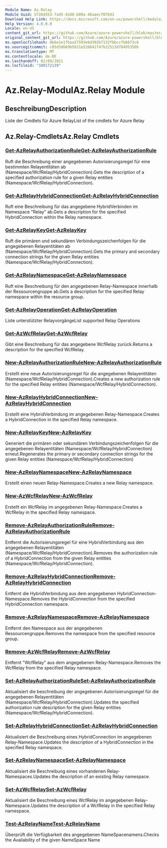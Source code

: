 ```yaml
---
Module Name: Az.Relay
Module Guid: 5728d353-7ad5-42d8-b00a-46aaecf07b91
Download Help Link: https://docs.microsoft.com/en-us/powershell/module/az.relay
Help Version: 4.0.0.0
Locale: en-US
content_git_url: https://github.com/Azure/azure-powershell/blob/master/src/Relay/Relay/help/Az.Relay.md
original_content_git_url: https://github.com/Azure/azure-powershell/blob/master/src/Relay/Relay/help/Az.Relay.md
ms.openlocfilehash: 8b6e1e1fbaa27593e6d392b7132fbbccfb66f3c6
ms.sourcegitcommit: c05d3d669b5631e526841f47b22513d78495350b
ms.translationtype: MT
ms.contentlocale: de-DE
ms.lasthandoff: 02/09/2021
ms.locfileid: "100172139"
---
```

# <span data-ttu-id="1b915-101">Az.Relay-Modul</span><span class="sxs-lookup"><span data-stu-id="1b915-101">Az.Relay Module</span></span>
## <span data-ttu-id="1b915-102">Beschreibung</span><span class="sxs-lookup"><span data-stu-id="1b915-102">Description</span></span>
<span data-ttu-id="1b915-103">Liste der Cmdlets für Azure Relay</span><span class="sxs-lookup"><span data-stu-id="1b915-103">List of the cmdlets for Azure Relay</span></span>

## <span data-ttu-id="1b915-104">Az.Relay-Cmdlets</span><span class="sxs-lookup"><span data-stu-id="1b915-104">Az.Relay Cmdlets</span></span>
### [<span data-ttu-id="1b915-105">Get-AzRelayAuthorizationRule</span><span class="sxs-lookup"><span data-stu-id="1b915-105">Get-AzRelayAuthorizationRule</span></span>](Get-AzRelayAuthorizationRule.md)
<span data-ttu-id="1b915-106">Ruft die Beschreibung einer angegebenen Autorisierungsregel für eine bestimmten Relayentitäten ab (Namespace/WcfRelay/HybridConnection).</span><span class="sxs-lookup"><span data-stu-id="1b915-106">Gets the description of a specified authorization rule for a given Relay entities (Namespace/WcfRelay/HybridConnection).</span></span>

### [<span data-ttu-id="1b915-107">Get-AzRelayHybridConnection</span><span class="sxs-lookup"><span data-stu-id="1b915-107">Get-AzRelayHybridConnection</span></span>](Get-AzRelayHybridConnection.md)
<span data-ttu-id="1b915-108">Ruft eine Beschreibung für das angegebene HybridVerbinden im Namespace "Relay" ab.</span><span class="sxs-lookup"><span data-stu-id="1b915-108">Gets a description for the specified HybridConnection within the Relay namespace.</span></span>

### [<span data-ttu-id="1b915-109">Get-AzRelayKey</span><span class="sxs-lookup"><span data-stu-id="1b915-109">Get-AzRelayKey</span></span>](Get-AzRelayKey.md)
<span data-ttu-id="1b915-110">Ruft die primären und sekundären Verbindungszeichenfolgen für die angegebenen Relayentitäten ab (Namespace/WcfRelay/HybridConnection).</span><span class="sxs-lookup"><span data-stu-id="1b915-110">Gets the primary and secondary connection strings for the given Relay entities (Namespace/WcfRelay/HybridConnection).</span></span>

### [<span data-ttu-id="1b915-111">Get-AzRelayNamespace</span><span class="sxs-lookup"><span data-stu-id="1b915-111">Get-AzRelayNamespace</span></span>](Get-AzRelayNamespace.md)
<span data-ttu-id="1b915-112">Ruft eine Beschreibung für den angegebenen Relay-Namespace innerhalb der Ressourcengruppe ab.</span><span class="sxs-lookup"><span data-stu-id="1b915-112">Gets a description for the specified Relay namespace within the resource group.</span></span>

### [<span data-ttu-id="1b915-113">Get-AzRelayOperation</span><span class="sxs-lookup"><span data-stu-id="1b915-113">Get-AzRelayOperation</span></span>](Get-AzRelayOperation.md)
<span data-ttu-id="1b915-114">Liste unterstützter Relayvorgänge</span><span class="sxs-lookup"><span data-stu-id="1b915-114">List supported Relay Operations</span></span>

### [<span data-ttu-id="1b915-115">Get-AzWcfRelay</span><span class="sxs-lookup"><span data-stu-id="1b915-115">Get-AzWcfRelay</span></span>](Get-AzWcfRelay.md)
<span data-ttu-id="1b915-116">Gibt eine Beschreibung für das angegebene WcfRelay zurück.</span><span class="sxs-lookup"><span data-stu-id="1b915-116">Returns a description for the specified WcfRelay.</span></span>

### [<span data-ttu-id="1b915-117">New-AzRelayAuthorizationRule</span><span class="sxs-lookup"><span data-stu-id="1b915-117">New-AzRelayAuthorizationRule</span></span>](New-AzRelayAuthorizationRule.md)
<span data-ttu-id="1b915-118">Erstellt eine neue Autorisierungsregel für die angegebenen Relayentitäten (Namespace/WcfRelay/HybridConnection).</span><span class="sxs-lookup"><span data-stu-id="1b915-118">Creates a new authorization rule for the specified Relay entities (Namespace/WcfRelay/HybridConnection).</span></span>

### [<span data-ttu-id="1b915-119">New-AzRelayHybridConnection</span><span class="sxs-lookup"><span data-stu-id="1b915-119">New-AzRelayHybridConnection</span></span>](New-AzRelayHybridConnection.md)
<span data-ttu-id="1b915-120">Erstellt eine HybridVerbindung im angegebenen Relay-Namespace.</span><span class="sxs-lookup"><span data-stu-id="1b915-120">Creates a HybridConnection in the specified Relay namespace.</span></span>

### [<span data-ttu-id="1b915-121">New-AzRelayKey</span><span class="sxs-lookup"><span data-stu-id="1b915-121">New-AzRelayKey</span></span>](New-AzRelayKey.md)
<span data-ttu-id="1b915-122">Generiert die primären oder sekundären Verbindungszeichenfolgen für die angegebenen Relayentitäten (Namespace/WcfRelay/HybridConnection) erneut.</span><span class="sxs-lookup"><span data-stu-id="1b915-122">Regenerates the primary or secondary connection strings for the given Relay entities (Namespace/WcfRelay/HybridConnection)</span></span>

### [<span data-ttu-id="1b915-123">New-AzRelayNamespace</span><span class="sxs-lookup"><span data-stu-id="1b915-123">New-AzRelayNamespace</span></span>](New-AzRelayNamespace.md)
<span data-ttu-id="1b915-124">Erstellt einen neuen Relay-Namespace.</span><span class="sxs-lookup"><span data-stu-id="1b915-124">Creates a new Relay namespace.</span></span>

### [<span data-ttu-id="1b915-125">New-AzWcfRelay</span><span class="sxs-lookup"><span data-stu-id="1b915-125">New-AzWcfRelay</span></span>](New-AzWcfRelay.md)
<span data-ttu-id="1b915-126">Erstellt ein WcfRelay im angegebenen Relay-Namespace.</span><span class="sxs-lookup"><span data-stu-id="1b915-126">Creates a WcfRelay in the specified Relay namespace.</span></span>

### [<span data-ttu-id="1b915-127">Remove-AzRelayAuthorizationRule</span><span class="sxs-lookup"><span data-stu-id="1b915-127">Remove-AzRelayAuthorizationRule</span></span>](Remove-AzRelayAuthorizationRule.md)
<span data-ttu-id="1b915-128">Entfernt die Autorisierungsregel für eine HybridVerbindung aus den angegebenen Relayentitäten (Namespace/WcfRelay/HybridConnection).</span><span class="sxs-lookup"><span data-stu-id="1b915-128">Removes the authorization rule of a HybridConnection from the given Relay entities (Namespace/WcfRelay/HybridConnection).</span></span>

### [<span data-ttu-id="1b915-129">Remove-AzRelayHybridConnection</span><span class="sxs-lookup"><span data-stu-id="1b915-129">Remove-AzRelayHybridConnection</span></span>](Remove-AzRelayHybridConnection.md)
<span data-ttu-id="1b915-130">Entfernt die HybridVerbindung aus dem angegebenen HybridConnection-Namespace.</span><span class="sxs-lookup"><span data-stu-id="1b915-130">Removes the HybridConnection from the specified HybridConnection namespace.</span></span>

### [<span data-ttu-id="1b915-131">Remove-AzRelayNamespace</span><span class="sxs-lookup"><span data-stu-id="1b915-131">Remove-AzRelayNamespace</span></span>](Remove-AzRelayNamespace.md)
<span data-ttu-id="1b915-132">Entfernt den Namespace aus der angegebenen Ressourcengruppe.</span><span class="sxs-lookup"><span data-stu-id="1b915-132">Removes the namespace from the specified resource group.</span></span> 

### [<span data-ttu-id="1b915-133">Remove-AzWcfRelay</span><span class="sxs-lookup"><span data-stu-id="1b915-133">Remove-AzWcfRelay</span></span>](Remove-AzWcfRelay.md)
<span data-ttu-id="1b915-134">Entfernt "WcfRelay" aus dem angegebenen Relay-Namespace.</span><span class="sxs-lookup"><span data-stu-id="1b915-134">Removes the WcfRelay from the specified Relay namespace.</span></span>

### [<span data-ttu-id="1b915-135">Set-AzRelayAuthorizationRule</span><span class="sxs-lookup"><span data-stu-id="1b915-135">Set-AzRelayAuthorizationRule</span></span>](Set-AzRelayAuthorizationRule.md)
<span data-ttu-id="1b915-136">Aktualisiert die beschreibung der angegebenen Autorisierungsregel für die angegebenen Relayentitäten (Namespace/WcfRelay/HybridConnection).</span><span class="sxs-lookup"><span data-stu-id="1b915-136">Updates the specified authorization rule description for the given Relay entities (Namespace/WcfRelay/HybridConnection).</span></span>

### [<span data-ttu-id="1b915-137">Set-AzRelayHybridConnection</span><span class="sxs-lookup"><span data-stu-id="1b915-137">Set-AzRelayHybridConnection</span></span>](Set-AzRelayHybridConnection.md)
<span data-ttu-id="1b915-138">Aktualisiert die Beschreibung eines HybridConnection im angegebenen Relay-Namespace.</span><span class="sxs-lookup"><span data-stu-id="1b915-138">Updates the description of a HybridConnection in the specified Relay namespace.</span></span>

### [<span data-ttu-id="1b915-139">Set-AzRelayNamespace</span><span class="sxs-lookup"><span data-stu-id="1b915-139">Set-AzRelayNamespace</span></span>](Set-AzRelayNamespace.md)
<span data-ttu-id="1b915-140">Aktualisiert die Beschreibung eines vorhandenen Relay-Namespaces.</span><span class="sxs-lookup"><span data-stu-id="1b915-140">Updates the description of an existing Relay namespace.</span></span>

### [<span data-ttu-id="1b915-141">Set-AzWcfRelay</span><span class="sxs-lookup"><span data-stu-id="1b915-141">Set-AzWcfRelay</span></span>](Set-AzWcfRelay.md)
<span data-ttu-id="1b915-142">Aktualisiert die Beschreibung eines WcfRelay im angegebenen Relay-Namespace.</span><span class="sxs-lookup"><span data-stu-id="1b915-142">Updates the description of a WcfRelay in the specified Relay namespace.</span></span>

### [<span data-ttu-id="1b915-143">Test-AzRelayName</span><span class="sxs-lookup"><span data-stu-id="1b915-143">Test-AzRelayName</span></span>](Test-AzRelayName.md)
<span data-ttu-id="1b915-144">Überprüft die Verfügbarkeit des angegebenen NameSpacenamens.</span><span class="sxs-lookup"><span data-stu-id="1b915-144">Checks the Availability of the given NameSpace Name</span></span>

